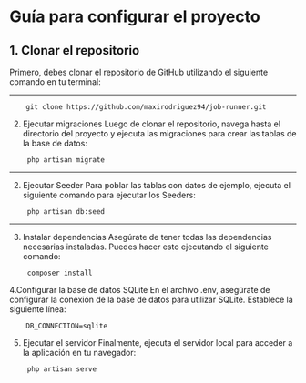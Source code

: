 # Guía para configurar el proyecto 

## 1. Clonar el repositorio
Primero, debes clonar el repositorio de GitHub utilizando el siguiente comando en tu terminal:

---

        git clone https://github.com/maxirodriguez94/job-runner.git

2. Ejecutar migraciones
Luego de clonar el repositorio, navega hasta el directorio del proyecto y ejecuta las migraciones para crear las tablas de la base de datos:

        php artisan migrate
        

---

2. Ejecutar Seeder
Para poblar las tablas con datos de ejemplo, ejecuta el siguiente comando para ejecutar los Seeders:

        php artisan db:seed

---
3. Instalar dependencias
Asegúrate de tener todas las dependencias necesarias instaladas. Puedes hacer esto ejecutando el siguiente comando:

        composer install

4.Configurar la base de datos SQLite
En el archivo .env, asegúrate de configurar la conexión de la base de datos para utilizar SQLite. Establece la siguiente línea:

        DB_CONNECTION=sqlite

5. Ejecutar el servidor
Finalmente, ejecuta el servidor local para acceder a la aplicación en tu navegador:

        php artisan serve

